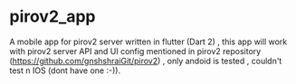 # pirov2_app
A mobile app for pirov2 server written in flutter (Dart 2) , this app will work with pirov2 server  API and UI config mentioned in pirov2 repository (https://github.com/gnshshraiGit/pirov2) , only andoid is tested , couldn't test n IOS (dont have one :-)).
